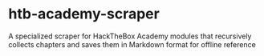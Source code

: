 # htb-academy-scraper
A specialized scraper for HackTheBox Academy modules that recursively collects chapters and saves them in Markdown format for offline reference
